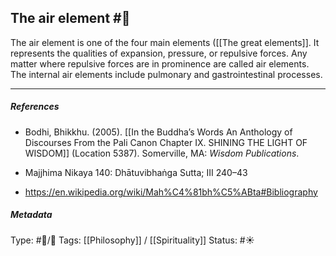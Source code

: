 ## The air element  #🧠 

The air element is one of the four main elements ([[The great elements]]. It represents the qualities of expansion, pressure, or repulsive forces. Any matter where repulsive forces are in prominence are called air elements. The internal air elements include pulmonary and gastrointestinal processes. 

___

##### References

- Bodhi, Bhikkhu. (2005). [[In the Buddha’s Words An Anthology of Discourses From the Pali Canon Chapter IX. SHINING THE LIGHT OF WISDOM]] (Location 5387). Somerville, MA: _Wisdom Publications_.

- Majjhima Nikaya 140: Dhātuvibhaṅga Sutta; III 240–43

- https://en.wikipedia.org/wiki/Mah%C4%81bh%C5%ABta#Bibliography

##### Metadata

Type: #🔵/🔵 
Tags:  [[Philosophy]] / [[Spirituality]] 
Status: #☀️ 